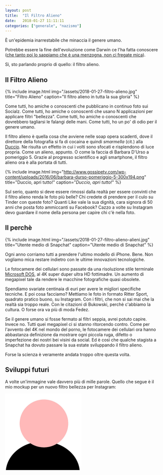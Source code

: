 ```yaml
---
layout: post
title:  "Il Filtro Alieno"
date:   2018-01-27 11:11:11
categories: ["generale", "nazismo"]
---
```


È un'epidemia inarrestabile che minaccia il genere umano.

Potrebbe essere la fine dell'evoluzione come Darwin ce l'ha fatta conoscere
([che tanto poi lo sappiamo che è una menzogna, non ci fregate mica](https://antidarwin.wordpress.com/2013/07/17/evoluzionismo-tra-mito-e-realta-perche-il-darwinismo-e-falso/)).

Sì, sto parlando proprio di quello: il filtro alieno.

## Il Filtro Alieno

{% include image.html img="/assets/2018-01-27-filtro-alieno.jpg" title="Filtro Alieno" caption="Il filtro alieno in tutta la sua gloria" %}

Come tutti, ho amiche o conoscenti che pubblicano in continuo foto sui Socialz.
Come tutti, ho amiche o conoscenti che usano N applicazioni per applicare filtri "bellezza".
Come tutti, ho amiche o conoscenti che dovrebbero tagliarsi le falangi delle mani.
Come tutti, ho un po' di odio per il genere umano.

Il filtro alieno è quella cosa che avviene nelle soap opera scadenti,
dove il direttore della fotografia si fa di cocaina e quindi *smarmella* (cit.) alla
[Duccio](https://it.wikipedia.org/wiki/Personaggi_di_Boris#Duccio).
Ne risulta un effetto in cui i volti sono sfocati e risplendono di luce propria.
Come un alieno, appunto.
O come la faccia di Barbara D'Urso a pomeriggio 5.
Grazie al progresso scientifico e agli smartphone, il filtro alieno ora è alla portata di tutti.

{% include image.html img="http://www.gossipetv.com/wp-content/uploads/2016/06/barbara-durso-pomeriggio-5-300x194.png" title="Duccio, apri tutto!" caption="*Duccio, apri tutto!*" %}

Sul serio, quanto si deve essere rimossi dalla realtà per essere convinti che il filtro alieno
renda le foto più belle?
Chi credete di prendere per il culo su Tinder con queste foto?
Quanti Like vale la sua dignità, cara signora di 50 anni che posta foto ammiccanti su Facebook?
Cazzo a volte su Instagram devo guardare il nome della persona per capire chi c'è nella foto.

## Il perchè

{% include image.html img="/assets/2018-01-27-filtro-alieno-alieni.jpg" title="Utente medio di Snapchat" caption="Utente medio di Snapchat" %}

Ogni anno corriamo tutti a prendere l'ultimo modello di iPhone.
Bene. Non vogliamo mica restare indietro con le ultime innovazioni tecnologiche.

Le fotocamere dei cellulari sono passate da una risoluzione stile terminale
[Microsoft DOS](https://en.wikipedia.org/wiki/MS-DOS#/media/File:StartingMsdos.png),
al 4K super duper ultra HD fottimadre.
Un aumento di megapixel tale da rendere le macchine fotografiche quasi obsolete.

Spendiamo svariate centinaia di euri per avere le migliori specifiche tecniche.
E poi cosa facciamo?
Mettiamo le foto in formato Ritter Sport, quadrato pratico buono, su Instagram.
Con i filtri, che non si sai mai che la realtà sia troppo reale.
Con le citazioni di Bukowski, perchè c'abbiamo la cultura.
O forse ora va più di moda Fedez.

Se il genere umano si fosse fermato ai filtri seppia, avrei potuto capire.
Invece no.
Tutti quei megapixel ci si stanno ritorcendo contro.
Come per l'avvento del 4K nel mondo del porno, le fotocamere dei cellulari ora hanno
abbastanza definizione da mostrare ogni piccola ruga, difetto o imperfezione
dei nostri bei visini da social.
Ed è così che qualche stagista a Snapchat ha dovuto passare la sua estate sviluppando il
filtro alieno.

Forse la scienza è veramente andata troppo oltre questa volta.

## Sviluppi futuri

A volte un'immagine vale davvero più di mille parole.
Quello che segue è il mio mockup per un nuovo filtro bellezza per Instagram:

<img src="/assets/2018-01-27-filtro-alieno-forme-geometriche.jpg" alt="Filtro Geometrico" style="max-width: 250px;" class="center-image" />
